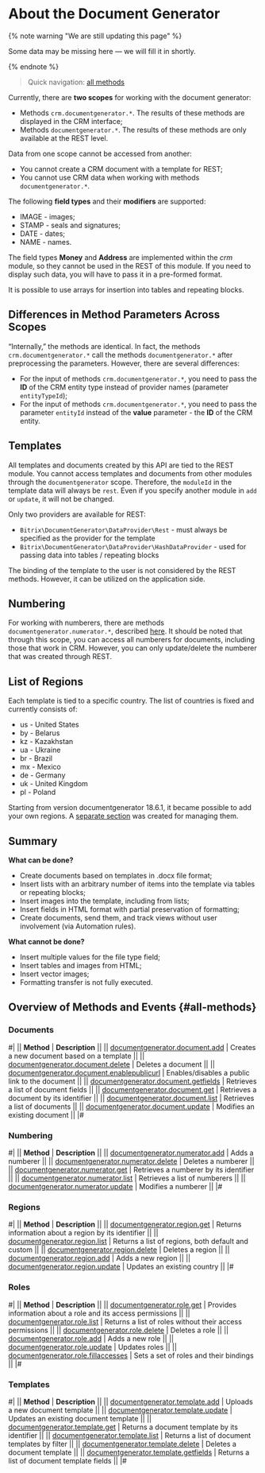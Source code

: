 # About the Document Generator

{% note warning "We are still updating this page" %}

Some data may be missing here — we will fill it in shortly.

{% endnote %}

> Quick navigation: [all methods](#all-methods)

Currently, there are **two scopes** for working with the document generator:
- Methods `crm.documentgenerator.*`. The results of these methods are displayed in the CRM interface;
- Methods `documentgenerator.*`. The results of these methods are only available at the REST level.

Data from one scope cannot be accessed from another:
- You cannot create a CRM document with a template for REST;
- You cannot use CRM data when working with methods `documentgenerator.*`.

The following **field types** and their **modifiers** are supported:

- IMAGE - images;
- STAMP - seals and signatures;
- DATE - dates;
- NAME - names.

The field types **Money** and **Address** are implemented within the *crm* module, so they cannot be used in the REST of this module. If you need to display such data, you will have to pass it in a pre-formed format.

It is possible to use arrays for insertion into tables and repeating blocks.

## Differences in Method Parameters Across Scopes

“Internally,” the methods are identical. In fact, the methods `crm.documentgenerator.*` call the methods `documentgenerator.*` after preprocessing the parameters. However, there are several differences:
- For the input of methods `crm.documentgenerator.*`, you need to pass the **ID** of the CRM entity type instead of provider names (parameter `entityTypeId`);
- For the input of methods `crm.documentgenerator.*`, you need to pass the parameter `entityId` instead of the **value** parameter - the **ID** of the CRM entity.

## Templates

All templates and documents created by this API are tied to the REST module. You cannot access templates and documents from other modules through the `documentgenerator` scope. Therefore, the `moduleId` in the template data will always be `rest`. Even if you specify another module in `add` or `update`, it will not be changed.

Only two providers are available for REST:

- `Bitrix\DocumentGenerator\DataProvider\Rest` - must always be specified as the provider for the template
- `Bitrix\DocumentGenerator\DataProvider\HashDataProvider` - used for passing data into tables / repeating blocks

The binding of the template to the user is not considered by the REST methods. However, it can be utilized on the application side.

## Numbering

For working with numberers, there are methods `documentgenerator.numerator.*`, described [here](./numerators/index.md). It should be noted that through this scope, you can access all numberers for documents, including those that work in CRM. However, you can only update/delete the numberer that was created through REST.

## List of Regions

Each template is tied to a specific country. The list of countries is fixed and currently consists of:

- us - United States
- by - Belarus
- kz - Kazakhstan
- ua - Ukraine
- br - Brazil
- mx - Mexico
- de - Germany
- uk - United Kingdom
- pl - Poland

Starting from version documentgenerator 18.6.1, it became possible to add your own regions. A [separate section](./region/index.md) was created for managing them.

## Summary

**What can be done?**

- Create documents based on templates in .docx file format;
- Insert lists with an arbitrary number of items into the template via tables or repeating blocks;
- Insert images into the template, including from lists;
- Insert fields in HTML format with partial preservation of formatting;
- Create documents, send them, and track views without user involvement (via Automation rules).

**What cannot be done?**

- Insert multiple values for the file type field;
- Insert tables and images from HTML;
- Insert vector images;
- Formatting transfer is not fully executed.

## Overview of Methods and Events {#all-methods}

### Documents

#|
|| **Method** | **Description** ||
|| [documentgenerator.document.add](./document-generator-document-add.md) | Creates a new document based on a template ||
|| [documentgenerator.document.delete](./document-generator-document-delete.md) | Deletes a document ||
|| [documentgenerator.document.enablepublicurl](./document-generator-document-enable-public-url.md) | Enables/disables a public link to the document ||
|| [documentgenerator.document.getfields](./document-generator-document-get-fields.md) | Retrieves a list of document fields ||
|| [documentgenerator.document.get](./document-generator-document-get.md) | Retrieves a document by its identifier ||
|| [documentgenerator.document.list](./document-generator-document-list.md) | Retrieves a list of documents ||
|| [documentgenerator.document.update](./document-generator-document-update.md) | Modifies an existing document ||
|#

### Numbering

#|
|| **Method** | **Description** ||
|| [documentgenerator.numerator.add](./numerators/document-generator-numerator-add.md) | Adds a numberer ||
|| [documentgenerator.numerator.delete](./numerators/document-generator-numerator-delete.md) | Deletes a numberer ||
|| [documentgenerator.numerator.get](./numerators/document-generator-numerator-get.md) | Retrieves a numberer by its identifier ||
|| [documentgenerator.numerator.list](./numerators/document-generator-numerator-list.md) | Retrieves a list of numberers ||
|| [documentgenerator.numerator.update](./numerators/document-generator-numerator-update.md) | Modifies a numberer ||
|#

### Regions

#|
|| **Method** | **Description** ||
|| [documentgenerator.region.get](./region/document-generator-region-get.md) | Returns information about a region by its identifier ||
|| [documentgenerator.region.list](./region/document-generator-region-list.md) | Returns a list of regions, both default and custom ||
|| [documentgenerator.region.delete](./region/document-generator-region-delete.md) | Deletes a region ||
|| [documentgenerator.region.add](./region/document-generator-region-add.md) | Adds a new region ||
|| [documentgenerator.region.update](./region/document-generator-region-update.md) | Updates an existing country ||
|#

### Roles

#|
|| **Method** | **Description** ||
|| [documentgenerator.role.get](./role/document-generator-role-get.md) | Provides information about a role and its access permissions ||
|| [documentgenerator.role.list](./role/document-generator-role-list.md) | Returns a list of roles without their access permissions ||
|| [documentgenerator.role.delete](./role/document-generator-role-delete.md) | Deletes a role ||
|| [documentgenerator.role.add](./role/document-generator-role-add.md) | Adds a new role ||
|| [documentgenerator.role.update](./role/document-generator-role-update.md) | Updates roles ||
|| [documentgenerator.role.fillaccesses](./role/document-generator-role-fill-accesses.md) | Sets a set of roles and their bindings ||
|#

### Templates

#|
|| **Method** | **Description** ||
|| [documentgenerator.template.add](./templates/document-generator-template-add.md) | Uploads a new document template ||
|| [documentgenerator.template.update](./templates/document-generator-template-update.md) | Updates an existing document template ||
|| [documentgenerator.template.get](./templates/document-generator-template-get.md) | Returns a document template by its identifier ||
|| [documentgenerator.template.list](./templates/document-generator-template-list.md) | Returns a list of document templates by filter ||
|| [documentgenerator.template.delete](./templates/document-generator-template-delete.md) | Deletes a document template ||
|| [documentgenerator.template.getfields](./templates/document-generator-template-get-fields.md) | Returns a list of document template fields ||
|#